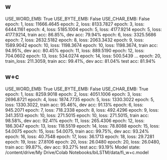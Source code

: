 ## w
USE_WORD_EMB: True
USE_BYTE_EMB: False
USE_CHAR_EMB: False
epoch: 1, loss: 11666.4645
epoch: 2, loss: 8133.7827
epoch: 3, loss: 6444.1161
epoch: 4, loss: 5185.1004
epoch: 5, loss: 4177.9214
epoch: 5, loss: 4177.9214, train acc: 86.85%, dev acc: 79.94%
epoch: 6, loss: 3325.5686
epoch: 7, loss: 2632.5182
epoch: 8, loss: 2063.3432
epoch: 9, loss: 1589.9042
epoch: 10, loss: 1198.3674
epoch: 10, loss: 1198.3674, train acc: 94.95%, dev acc: 80.45%
epoch: 11, loss: 889.5190
epoch: 12, loss: 704.0602
epoch: 13, loss: 534.0274
epoch: 14, loss: 500.5439
...
epoch: 20, train_loss: 211.3059, train acc: 99.41%, dev acc: 81.04%
test acc: 81.94%

## w+c
USE_WORD_EMB: True
USE_BYTE_EMB: False
USE_CHAR_EMB: True
epoch: 1, loss: 8259.9018
epoch: 2, loss: 4051.1006
epoch: 3, loss: 2696.8721
epoch: 4, loss: 1874.7735
epoch: 5, loss: 1330.3022
epoch: 5, loss: 1330.3022, train acc: 95.46%, dev acc: 91.13%
epoch: 6, loss: 945.2071
epoch: 7, loss: 718.2338
epoch: 8, loss: 492.4296
epoch: 9, loss: 341.3513
epoch: 10, loss: 271.5015
epoch: 10, loss: 271.5015, train acc: 98.58%, dev acc: 92.41%
epoch: 11, loss: 265.4306
epoch: 12, loss: 186.3047
epoch: 13, loss: 118.5519
epoch: 14, loss: 78.8088
epoch: 15, loss: 54.0075
epoch: 15, loss: 54.0075, train acc: 99.75%, dev acc: 93.24%
epoch: 16, loss: 40.7548
epoch: 17, loss: 36.1713
epoch: 18, loss: 29.7281
epoch: 19, loss: 27.8106
epoch: 20, loss: 26.0480
epoch: 20, loss: 26.0480, train acc: 99.87%, dev acc: 93.27%
test acc: 93.19%
Model state: /content/drive/My Drive/Colab Notebooks/biLSTM/data/fi_w+c.model